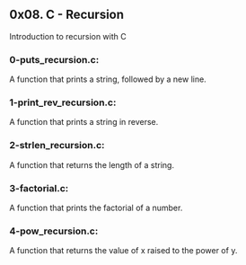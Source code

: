 ## 0x08. C - Recursion
Introduction to recursion with C

### 0-puts\_recursion.c:
A function that prints a string, followed by a new line.

### 1-print\_rev\_recursion.c:
A function that prints a string in reverse.

### 2-strlen\_recursion.c:
A function that returns the length of a string.

### 3-factorial.c:
A function that prints the factorial of a number.

### 4-pow\_recursion.c:
A function that returns the value of x raised to the power of y.
